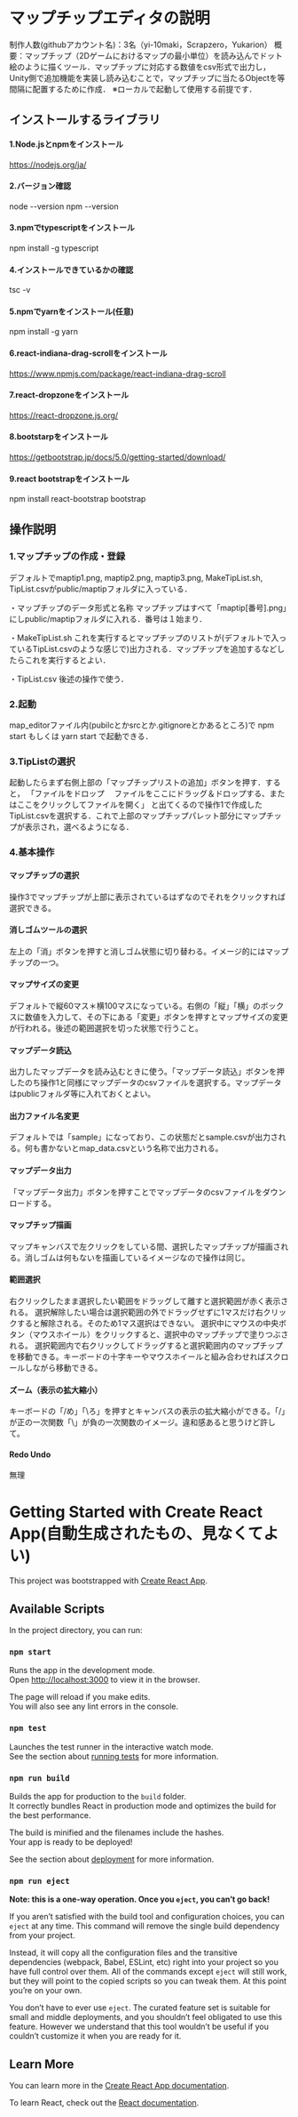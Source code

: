 # マップチップエディタの説明

制作人数(githubアカウント名)：3名（yi-10maki，Scrapzero，Yukarion）
概要：マップチップ（2Dゲームにおけるマップの最小単位）を読み込んでドット絵のように描くツール．マップチップに対応する数値をcsv形式で出力し，Unity側で追加機能を実装し読み込むことで，マップチップに当たるObjectを等間隔に配置するために作成．
※ローカルで起動して使用する前提です．

## インストールするライブラリ

#### 1.Node.jsとnpmをインストール
https://nodejs.org/ja/

#### 2.バージョン確認
node --version
npm --version

#### 3.npmでtypescriptをインストール
npm install -g typescript

#### 4.インストールできているかの確認
tsc -v

#### 5.npmでyarnをインストール(任意)
npm install -g yarn

#### 6.react-indiana-drag-scrollをインストール
https://www.npmjs.com/package/react-indiana-drag-scroll

#### 7.react-dropzoneをインストール
https://react-dropzone.js.org/

#### 8.bootstarpをインストール
https://getbootstrap.jp/docs/5.0/getting-started/download/

#### 9.react bootstrapをインストール
npm install react-bootstrap bootstrap


## 操作説明
### 1.マップチップの作成・登録
デフォルトでmaptip1.png, maptip2.png, maptip3.png, MakeTipList.sh, TipList.csvがpublic/maptipフォルダに入っている．

・マップチップのデータ形式と名称
マップチップはすべて「maptip[番号].png」にしpublic/maptipフォルダに入れる．番号は１始まり．

・MakeTipList.sh
これを実行するとマップチップのリストが(デフォルトで入っているTipList.csvのような感じで)出力される．マップチップを追加するなどしたらこれを実行するとよい．

・TipList.csv
後述の操作で使う．

### 2.起動
map_editorファイル内(pubilcとかsrcとか.gitignoreとかあるところ)で
npm start
もしくは
yarn start
で起動できる．

### 3.TipListの選択
起動したらまず右側上部の「マップチップリストの追加」ボタンを押す．すると，
「ファイルをドロップ
　ファイルをここにドラッグ＆ドロップする、またはここをクリックしてファイルを開く」
と出てくるので操作1で作成したTipList.csvを選択する．これで上部のマップチップパレット部分にマップチップが表示され，選べるようになる．

### 4.基本操作

#### マップチップの選択
操作3でマップチップが上部に表示されているはずなのでそれをクリックすれば選択できる。

#### 消しゴムツールの選択
左上の「消」ボタンを押すと消しゴム状態に切り替わる。イメージ的にはマップチップの一つ。

#### マップサイズの変更
デフォルトで縦60マス＊横100マスになっている。右側の「縦」「横」のボックスに数値を入力して、その下にある「変更」ボタンを押すとマップサイズの変更が行われる。後述の範囲選択を切った状態で行うこと。

#### マップデータ読込
出力したマップデータを読み込むときに使う。「マップデータ読込」ボタンを押したのち操作1と同様にマップデータのcsvファイルを選択する。マップデータはpublicフォルダ等に入れておくとよい。

#### 出力ファイル名変更
デフォルトでは「sample」になっており、この状態だとsample.csvが出力される。何も書かないとmap_data.csvという名称で出力される。

#### マップデータ出力
「マップデータ出力」ボタンを押すことでマップデータのcsvファイルをダウンロードする。

#### マップチップ描画
マップキャンバスで左クリックをしている間、選択したマップチップが描画される。消しゴムは何もないを描画しているイメージなので操作は同じ。

#### 範囲選択
右クリックしたまま選択したい範囲をドラッグして離すと選択範囲が赤く表示される。
選択解除したい場合は選択範囲の外でドラッグせずに1マスだけ右クリックすると解除される。そのため1マス選択はできない。
選択中にマウスの中央ボタン（マウスホイール）をクリックすると、選択中のマップチップで塗りつぶされる。
選択範囲内で右クリックしてドラッグすると選択範囲内のマップチップを移動できる。キーボードの十字キーやマウスホイールと組み合わせればスクロールしながら移動できる。

#### ズーム（表示の拡大縮小）
キーボードの「/め」「\ろ」を押すとキャンバスの表示の拡大縮小ができる。「/」が正の一次関数「\」が負の一次関数のイメージ。違和感あると思うけど許して。

#### Redo Undo
無理



# Getting Started with Create React App(自動生成されたもの、見なくてよい)

This project was bootstrapped with [Create React App](https://github.com/facebook/create-react-app).

## Available Scripts

In the project directory, you can run:

### `npm start`

Runs the app in the development mode.\
Open [http://localhost:3000](http://localhost:3000) to view it in the browser.

The page will reload if you make edits.\
You will also see any lint errors in the console.

### `npm test`

Launches the test runner in the interactive watch mode.\
See the section about [running tests](https://facebook.github.io/create-react-app/docs/running-tests) for more information.

### `npm run build`

Builds the app for production to the `build` folder.\
It correctly bundles React in production mode and optimizes the build for the best performance.

The build is minified and the filenames include the hashes.\
Your app is ready to be deployed!

See the section about [deployment](https://facebook.github.io/create-react-app/docs/deployment) for more information.

### `npm run eject`

**Note: this is a one-way operation. Once you `eject`, you can’t go back!**

If you aren’t satisfied with the build tool and configuration choices, you can `eject` at any time. This command will remove the single build dependency from your project.

Instead, it will copy all the configuration files and the transitive dependencies (webpack, Babel, ESLint, etc) right into your project so you have full control over them. All of the commands except `eject` will still work, but they will point to the copied scripts so you can tweak them. At this point you’re on your own.

You don’t have to ever use `eject`. The curated feature set is suitable for small and middle deployments, and you shouldn’t feel obligated to use this feature. However we understand that this tool wouldn’t be useful if you couldn’t customize it when you are ready for it.

## Learn More

You can learn more in the [Create React App documentation](https://facebook.github.io/create-react-app/docs/getting-started).

To learn React, check out the [React documentation](https://reactjs.org/).
